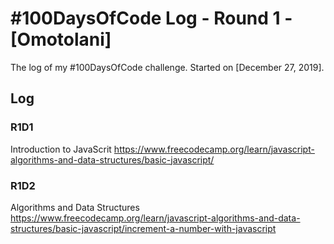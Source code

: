 # #100DaysOfCode Log - Round 1 - [Omotolani]

The log of my #100DaysOfCode challenge. Started on [December 27, 2019].

## Log

### R1D1 
Introduction to JavaScrit  https://www.freecodecamp.org/learn/javascript-algorithms-and-data-structures/basic-javascript/

### R1D2
Algorithms and Data Structures https://www.freecodecamp.org/learn/javascript-algorithms-and-data-structures/basic-javascript/increment-a-number-with-javascript
